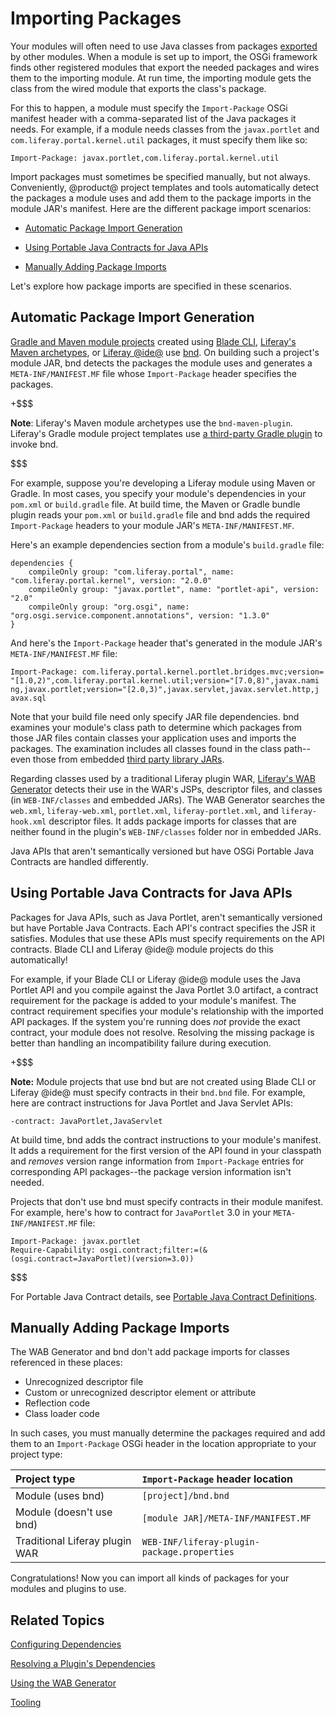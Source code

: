 # Importing Packages [](id=importing-packages)

Your modules will often need to use Java classes from packages
[exported](/develop/tutorials/-/knowledge_base/7-1/exporting-packages) by other
modules. When a module is set up to import, the OSGi framework finds other
registered modules that export the needed packages and wires them to the
importing module. At run time, the importing module gets the class from the
wired module that exports the class's package. 

For this to happen, a module must specify the `Import-Package` OSGi manifest
header with a comma-separated list of the Java packages it needs. For example,
if a module needs classes from the `javax.portlet` and
`com.liferay.portal.kernel.util` packages, it must specify them like so:

    Import-Package: javax.portlet,com.liferay.portal.kernel.util

Import packages must sometimes be specified manually, but not always.
Conveniently, @product@ project templates and tools automatically detect the
packages a module uses and add them to the package imports in the module JAR's
manifest. Here are the different package import scenarios:

- [Automatic Package Import Generation](#automatic-package-import-generation)

- [Using Portable Java Contracts for Java APIs](#using-portable-java-contracts-for-java-apis)

- [Manually Adding Package Imports](#manually-adding-package-imports)

Let's explore how package imports are specified in these scenarios. 

## Automatic Package Import Generation [](id=automatic-package-import-generation)

[Gradle and Maven module projects](/develop/reference/-/knowledge_base/7-1/project-templates)
created using
[Blade CLI](/develop/tutorials/-/knowledge_base/7-1/blade-cli),
[Liferay's Maven archetypes](/develop/tutorials/-/knowledge_base/7-1/maven),
or
[Liferay @ide@](/develop/tutorials/-/knowledge_base/7-1/liferay-ide)
use
[bnd](http://bnd.bndtools.org/).
On building such a project's module JAR, bnd detects the packages the module
uses and generates a `META-INF/MANIFEST.MF` file whose `Import-Package` header
specifies the packages. 

+$$$

**Note**: Liferay's Maven module archetypes use the `bnd-maven-plugin`.
Liferay's Gradle module project templates use
[a third-party Gradle plugin](https://github.com/TomDmitriev/gradle-bundle-plugin)
to invoke bnd. 

$$$

For example, suppose you're developing a Liferay module using Maven or Gradle.
In most cases, you specify your module's dependencies in your `pom.xml` or
`build.gradle` file. At build time, the Maven or Gradle bundle plugin reads your
`pom.xml` or `build.gradle` file and bnd adds the required `Import-Package`
headers to your module JAR's `META-INF/MANIFEST.MF`. 

Here's an example dependencies section from a module's `build.gradle` file:

    dependencies {
        compileOnly group: "com.liferay.portal", name: "com.liferay.portal.kernel", version: "2.0.0"
        compileOnly group: "javax.portlet", name: "portlet-api", version: "2.0"
        compileOnly group: "org.osgi", name: "org.osgi.service.component.annotations", version: "1.3.0"
    }

And here's the `Import-Package` header that's generated in the module JAR's
`META-INF/MANIFEST.MF` file:

    Import-Package: com.liferay.portal.kernel.portlet.bridges.mvc;version=
    "[1.0,2)",com.liferay.portal.kernel.util;version="[7.0,8)",javax.nami
    ng,javax.portlet;version="[2.0,3)",javax.servlet,javax.servlet.http,j
    avax.sql

Note that your build file need only specify JAR file dependencies. bnd examines
your module's class path to determine which packages from those JAR files
contain classes your application uses and imports the packages. The examination
includes all classes found in the class path--even those from embedded
[third party library JARs](/develop/tutorials/-/knowledge_base/7-1/adding-third-party-libraries-to-a-module). 

Regarding classes used by a traditional Liferay plugin WAR,
[Liferay's WAB Generator](/develop/tutorials/-/knowledge_base/7-1/using-the-wab-generator)
detects their use in the WAR's JSPs, descriptor files, and classes (in
`WEB-INF/classes` and embedded JARs). The WAB Generator searches the `web.xml`,
`liferay-web.xml`, `portlet.xml`, `liferay-portlet.xml`, and `liferay-hook.xml`
descriptor files. It adds package imports for classes that are neither found in
the plugin's `WEB-INF/classes` folder nor in embedded JARs. 

Java APIs that aren't semantically versioned but have OSGi Portable Java
Contracts are handled differently.  

## Using Portable Java Contracts for Java APIs [](id=using-portable-java-contracts-for-java-apis)

Packages for Java APIs, such as Java Portlet, aren't semantically versioned but
have Portable Java Contracts. Each API's contract specifies the JSR it
satisfies. Modules that use these APIs must specify requirements on the API
contracts. Blade CLI and Liferay @ide@ module projects do this automatically! 

For example, if your Blade CLI or Liferay @ide@ module uses the Java Portlet
API and you compile against the Java Portlet 3.0 artifact, a contract
requirement for the package is added to your module's manifest. The contract
requirement specifies your module's relationship with the imported API packages.
If the system you're running does *not* provide the exact contract, your module
does not resolve. Resolving the missing package is better than handling an
incompatibility failure during execution.

+$$$

**Note:** Module projects that use bnd but are not created using Blade CLI or
Liferay @ide@ must specify contracts in their `bnd.bnd` file. For example, here
are contract instructions for Java Portlet and Java Servlet APIs:

    -contract: JavaPortlet,JavaServlet 

At build time, bnd adds the contract instructions to your module's manifest. It
adds a requirement for the first version of the API found in your classpath and
*removes* version range information from `Import-Package` entries for
corresponding API packages--the package version information isn't needed. 

Projects that don't use bnd must specify contracts in their module manifest. For
example, here's how to contract for `JavaPortlet` 3.0 in your
`META-INF/MANIFEST.MF` file:

    Import-Package: javax.portlet
    Require-Capability: osgi.contract;filter:=(&(osgi.contract=JavaPortlet)(version=3.0))

$$$

For Portable Java Contract details, see 
[Portable Java Contract Definitions](https://www.osgi.org/portable-java-contract-definitions/). 

## Manually Adding Package Imports [](id=manually-adding-package-imports)

The WAB Generator and bnd don't add package imports for classes referenced in
these places:

-   Unrecognized descriptor file
-   Custom or unrecognized descriptor element or attribute
-   Reflection code
-   Class loader code

In such cases, you must manually determine the packages required and add them to
an `Import-Package` OSGi header in the location appropriate to your project
type:

 Project type | `Import-Package` header location |
:----------- | :------------------------------- |
 Module (uses bnd)     | `[project]/bnd.bnd` |
 Module (doesn't use bnd) | `[module JAR]/META-INF/MANIFEST.MF` |
 Traditional Liferay plugin WAR | `WEB-INF/liferay-plugin-package.properties` |
 
Congratulations! Now you can import all kinds of packages for your modules and
plugins to use.

## Related Topics [](id=related-topics)

[Configuring Dependencies](/develop/tutorials/-/knowledge_base/7-1/configuring-dependencies)

[Resolving a Plugin's Dependencies](/develop/tutorials/-/knowledge_base/7-1/resolving-a-plugins-dependencies)

[Using the WAB Generator](/develop/tutorials/-/knowledge_base/7-1/using-the-wab-generator)

[Tooling](/develop/tutorials/-/knowledge_base/7-1/tooling)

